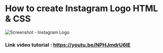 # How to create Instagram Logo HTML & CSS

![Screenshot - Instagram Logo](https://i.imgur.com/XPktanF.png)

### Link video tutorial : <https://youtu.be/NPHJmdrU6lE>
